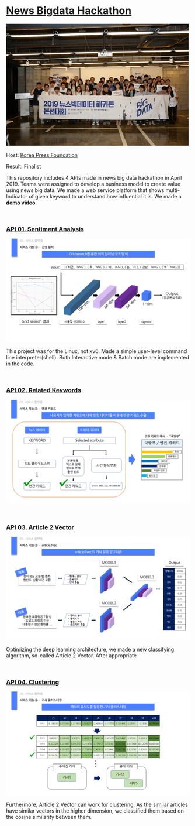 
# [News Bigdata Hackathon](https://www.yna.co.kr/view/AKR20190516021300005)

![](https://github.com/hyungkwonko/NewsBigDataAnalysis/blob/master/img/pic1.jpg)

Host: [Korea Press Foundation](http://www.kpf.or.kr/site/kpf/main.do)

Result: Finalist

This repository includes 4 APIs made in news big data hackathon in April 2019. Teams were assigned to develop a business model to create value using news big data. We made a web service platform that shows multi-Indicator of given keyword to understand how influential it is. We made a **[demo video](https://youtu.be/NUF3Wh3QoEs)**.

<br>

### [API 01. Sentiment Analysis](https://github.com/hyungkwonko/NewsBigDataAnalysis/tree/master/SentimentAnalysis)
![](https://github.com/hyungkwonko/NewsBigDataAnalysis/blob/master/img/pic2.PNG)

This project was for the Linux, not xv6. Made a simple user-level command line interpreter(shell). Both Interactive mode & Batch mode are implemented in the code.

<br>

### [API 02. Related Keywords](https://github.com/hyungkwonko/NewsBigDataAnalysis/tree/master/RelatedKeywords)
![](https://github.com/hyungkwonko/NewsBigDataAnalysis/blob/master/img/pic3.PNG)

<br>

### [API 03. Article 2 Vector](https://github.com/hyungkwonko/NewsBigDataAnalysis/tree/master/A2V)
![](https://github.com/hyungkwonko/NewsBigDataAnalysis/blob/master/img/pic4.PNG)

Optimizing the deep learning architecture, we made a new classifying algorithm, so-called Article 2 Vector. After appropriate 

<br>

### [API 04. Clustering](https://github.com/hyungkwonko/NewsBigDataAnalysis/tree/master/A2V)
![](https://github.com/hyungkwonko/NewsBigDataAnalysis/blob/master/img/pic5.PNG)

Furthermore, Article 2 Vector can work for clustering. As the similar articles have similar vectors in the higher dimension, we classified them based on the cosine similarity between them.

